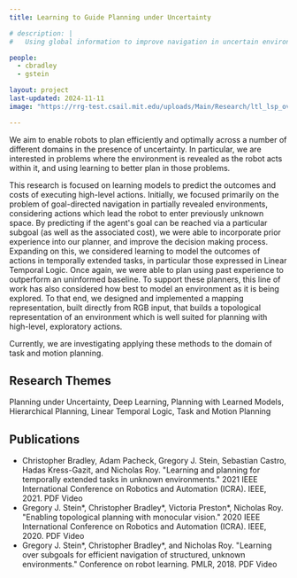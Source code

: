 ```yaml
---
title: Learning to Guide Planning under Uncertainty

# description: |
#   Using global information to improve navigation in uncertain environments.

people:
  - cbradley
  - gstein

layout: project
last-updated: 2024-11-11
image: "https://rrg-test.csail.mit.edu/uploads/Main/Research/ltl_lsp_overview.png"

---
```


We aim to enable robots to plan efficiently and optimally across a number of different domains in the presence of uncertainty. In particular, we are interested in problems where the environment is revealed as the robot acts within it, and using learning to better plan in those problems.

This research is focused on learning models to predict the outcomes and costs of executing high-level actions. Initially, we focused primarily on the problem of goal-directed navigation in partially revealed environments, considering actions which lead the robot to enter previously unknown space. By predicting if the agent's goal can be reached via a particular subgoal (as well as the associated cost), we were able to incorporate prior experience into our planner, and improve the decision making process. Expanding on this, we considered learning to model the outcomes of actions in temporally extended tasks, in particular those expressed in Linear Temporal Logic. Once again, we were able to plan using past experience to outperform an uninformed baseline. To support these planners, this line of work has also considered how best to model an environment as it is being explored. To that end, we designed and implemented a mapping representation, built directly from RGB input, that builds a topological representation of an environment which is well suited for planning with high-level, exploratory actions.

Currently, we are investigating applying these methods to the domain of task and motion planning.

## Research Themes
Planning under Uncertainty, Deep Learning, Planning with Learned Models, Hierarchical Planning, Linear Temporal Logic, Task and Motion Planning

## Publications
- Christopher Bradley, Adam Pacheck, Gregory J. Stein, Sebastian Castro, Hadas Kress-Gazit, and Nicholas Roy. "Learning and planning for temporally extended tasks in unknown environments." 2021 IEEE International Conference on Robotics and Automation (ICRA). IEEE, 2021. PDF Video
- Gregory J. Stein\*, Christopher Bradley\*, Victoria Preston\*, Nicholas Roy. "Enabling topological planning with monocular vision." 2020 IEEE International Conference on Robotics and Automation (ICRA). IEEE, 2020. PDF Video
- Gregory J. Stein\*, Christopher Bradley\*, and Nicholas Roy. "Learning over subgoals for efficient navigation of structured, unknown environments." Conference on robot learning. PMLR, 2018. PDF Video